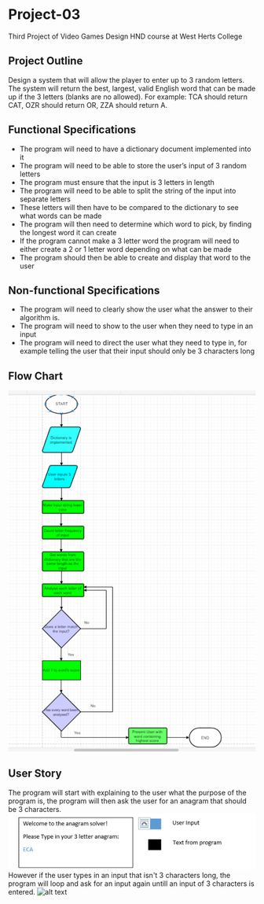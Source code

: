 # Project-03
Third Project of Video Games Design HND course at West Herts College 
## Project Outline ##
Design a system that will allow the player to enter up to 3 random letters. The system will return the best, largest, valid English word that can be made up if the 3 letters (blanks are no allowed). For example: TCA should return CAT, OZR should return OR, ZZA should return A.
## Functional Specifications ##
* The program will need to have a dictionary document implemented into it
*	The program will need to be able to store the user’s input of 3 random letters
*	The program must ensure that the input is 3 letters in length
*	The program will need to be able to split the string of the input into separate letters
*	These letters will then have to be compared to the dictionary to see what words can be made
*	The program will then need to determine which word to pick, by finding the longest word it can create
*	If the program cannot make a 3 letter word the program will need to either create a 2 or 1 letter word depending on what can be made
*	The program should then be able to create and display that word to the user
## Non-functional Specifications ##
* The program will need to clearly show the user what the answer to their algorithm is.
* The program will need to show to the user when they need to type in an input
* The program will need to direct the user what they need to type in, for example telling the user that their input should only be 3 characters long
## Flow Chart ##
![alt text](https://github.com/SDearing/Project-03/blob/master/RepositoryAssets/flowchart.png)
## User Story ##
The program will start with explaining to the user what the purpose of the program is, the program will then ask the user for an anagram that should be 3 characters.
![alt text](https://github.com/SDearing/Project-03/blob/master/RepositoryAssets/UserStory1.PNG)
However if the user types in an input that isn't 3 characters long, the program will loop and ask for an input again untill an input of 3 characters is entered.
![alt text]()
